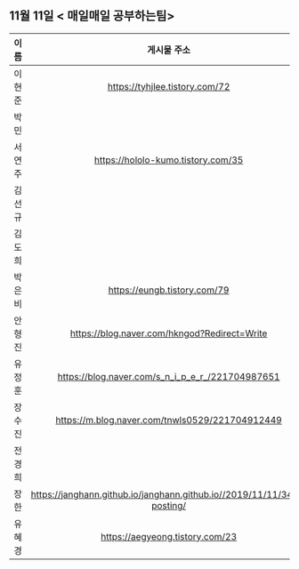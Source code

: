 ## 11월 11일  < 매일매일 공부하는팀>

| 이름   |                         게시물 주소                          |
| ------ | :----------------------------------------------------------: |
| 이현준 |                https://tyhjlee.tistory.com/72                |
| 박민   |                                                              |
| 서연주 |              https://hololo-kumo.tistory.com/35              |
| 김선규 |                                                              |
| 김도희 |                                                              |
| 박은비 |                 https://eungb.tistory.com/79                 |
| 안형진 |         https://blog.naver.com/hkngod?Redirect=Write         |
| 유정훈 |       https://blog.naver.com/s_n_i_p_e_r_/221704987651       |
| 장수진 |       https://m.blog.naver.com/tnwls0529/221704912449        |
| 전경희 |                                                              |
| 장한   | https://janghann.github.io/janghann.github.io//2019/11/11/34th-posting/ |
| 유혜경 |               https://aegyeong.tistory.com/23                |

